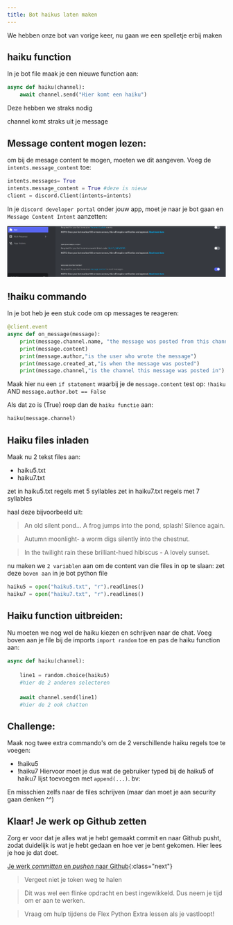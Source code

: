 ```yaml
---
title: Bot haikus laten maken
---
```


We hebben onze bot van vorige keer, nu gaan we een spelletje erbij maken

## haiku function
In je bot file maak je een nieuwe function aan:

```python
async def haiku(channel):
    await channel.send("Hier komt een haiku")
```
Deze hebben we straks nodig

channel komt straks uit je message

## Message content mogen lezen:

om bij de mesage content te mogen, moeten we dit aangeven.
Voeg de `intents.message_content` toe:

```python
intents.messages= True
intents.message_content = True #deze is nieuw
client = discord.Client(intents=intents)
```

In je `discord developer portal` onder jouw app, moet je naar je bot gaan en `Message Content Intent` aanzetten:

![](content.PNG)

## !haiku commando
In je bot heb je een stuk code om op messages te reageren:

```python
@client.event
async def on_message(message):
    print(message.channel.name, "the message was posted from this channel")
    print(message.content)
    print(message.author,"is the user who wrote the message")
    print(message.created_at,"is when the message was posted")
    print(message.channel,"is the channel this message was posted in")
```
Maak hier nu een `if statement` waarbij je de `message.content` test op: `!haiku` AND `message.author.bot == False`

Als dat zo is (True) roep dan de `haiku functie` aan:
```python
haiku(message.channel)
```

## Haiku files inladen

Maak nu 2 tekst files aan:

* haiku5.txt
* haiku7.txt

zet in haiku5.txt regels met 5 syllables
zet in haiku7.txt regels met 7 syllables

haal deze bijvoorbeeld uit:
>An old silent pond...
>A frog jumps into the pond,
>splash! Silence again.

>Autumn moonlight-
>a worm digs silently
>into the chestnut.

>In the twilight rain
>these brilliant-hued hibiscus -
>A lovely sunset.


nu maken we `2 variablen` aan om de content van die files in op te slaan:
zet deze `boven aan` in je bot python file

```python
haiku5 = open("haiku5.txt", "r").readlines()
haiku7 = open("haiku7.txt", "r").readlines()
```

## Haiku function uitbreiden:

Nu moeten we nog wel de haiku kiezen en schrijven naar de chat.
Voeg boven aan je file bij de imports `import random` toe en pas de haiku function aan:



```python
async def haiku(channel):
    
    line1 = random.choice(haiku5)
    #hier de 2 anderen selecteren

    await channel.send(line1)
    #hier de 2 ook chatten
```


## Challenge:

Maak nog twee extra commando's om de 2 verschillende haiku regels toe te voegen:
* !haiku5 
* !haiku7
Hiervoor moet je dus wat de gebruiker typed bij de haiku5 of haiku7 lijst toevoegen met `append(...)`.
bv:

En misschien zelfs naar de files schrijven (maar dan moet je aan security gaan denken ^^)


## Klaar! Je werk op Github zetten

Zorg er voor dat je alles wat je hebt gemaakt commit en naar Github pusht, zodat duidelijk is wat je hebt gedaan en hoe ver je bent gekomen. Hier lees je hoe je dat doet.

[Je werk *committen* en *pushen* naar Github](../../00-setup/commit_push.html){:class="next"}

> Vergeet niet je token weg te halen

> Dit was wel een flinke opdracht en best ingewikkeld. Dus neem je tijd om er aan te werken.
 
> Vraag om hulp tijdens de Flex Python Extra lessen als je vastloopt! 